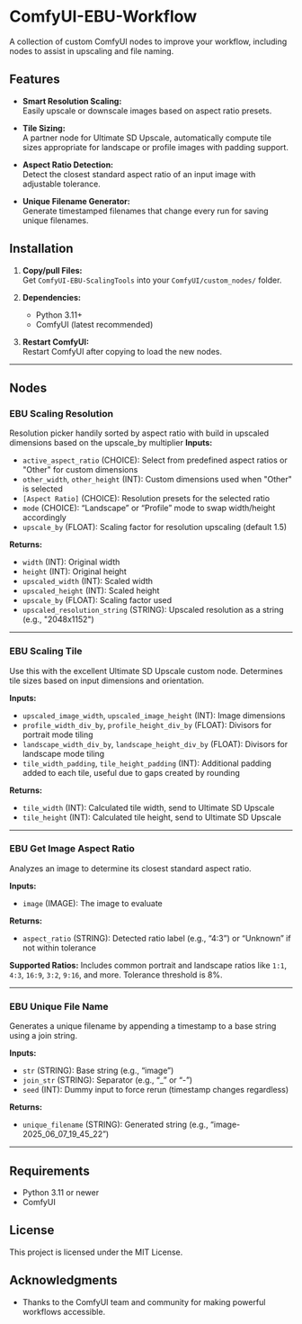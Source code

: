 # ComfyUI-EBU-Workflow

A collection of custom ComfyUI nodes to improve your workflow, including nodes to assist in upscaling and file naming.

## Features

- **Smart Resolution Scaling:**  
  Easily upscale or downscale images based on aspect ratio presets.

- **Tile Sizing:**  
  A partner node for Ultimate SD Upscale, automatically compute tile sizes appropriate for landscape or profile images with padding support.

- **Aspect Ratio Detection:**  
  Detect the closest standard aspect ratio of an input image with adjustable tolerance.

- **Unique Filename Generator:**  
  Generate timestamped filenames that change every run for saving unique filenames.

## Installation

1. **Copy/pull Files:**  
   Get `ComfyUI-EBU-ScalingTools` into your `ComfyUI/custom_nodes/` folder.

2. **Dependencies:**  
   - Python 3.11+  
   - ComfyUI (latest recommended)

3. **Restart ComfyUI:**  
   Restart ComfyUI after copying to load the new nodes.

---

## Nodes

### EBU Scaling Resolution

Resolution picker handily sorted by aspect ratio with build in upscaled dimensions based on the upscale_by multiplier
**Inputs:**
- `active_aspect_ratio` (CHOICE): Select from predefined aspect ratios or "Other" for custom dimensions
- `other_width`, `other_height` (INT): Custom dimensions used when "Other" is selected
- `[Aspect Ratio]` (CHOICE): Resolution presets for the selected ratio
- `mode` (CHOICE): “Landscape” or “Profile” mode to swap width/height accordingly
- `upscale_by` (FLOAT): Scaling factor for resolution upscaling (default 1.5)

**Returns:**
- `width` (INT): Original width  
- `height` (INT): Original height  
- `upscaled_width` (INT): Scaled width  
- `upscaled_height` (INT): Scaled height  
- `upscale_by` (FLOAT): Scaling factor used  
- `upscaled_resolution_string` (STRING): Upscaled resolution as a string (e.g., "2048x1152")

---

### EBU Scaling Tile

Use this with the excellent Ultimate SD Upscale custom node. Determines tile sizes based on input dimensions and orientation.

**Inputs:**
- `upscaled_image_width`, `upscaled_image_height` (INT): Image dimensions
- `profile_width_div_by`, `profile_height_div_by` (FLOAT): Divisors for portrait mode tiling
- `landscape_width_div_by`, `landscape_height_div_by` (FLOAT): Divisors for landscape mode tiling
- `tile_width_padding`, `tile_height_padding` (INT): Additional padding added to each tile, useful due to gaps created by rounding

**Returns:**
- `tile_width` (INT): Calculated tile width, send to Ultimate SD Upscale  
- `tile_height` (INT): Calculated tile height, send to Ultimate SD Upscale

---

### EBU Get Image Aspect Ratio

Analyzes an image to determine its closest standard aspect ratio.

**Inputs:**
- `image` (IMAGE): The image to evaluate

**Returns:**
- `aspect_ratio` (STRING): Detected ratio label (e.g., “4:3”) or “Unknown” if not within tolerance

**Supported Ratios:**
Includes common portrait and landscape ratios like `1:1`, `4:3`, `16:9`, `3:2`, `9:16`, and more. Tolerance threshold is 8%.

---

### EBU Unique File Name

Generates a unique filename by appending a timestamp to a base string using a join string.

**Inputs:**
- `str` (STRING): Base string (e.g., “image”)  
- `join_str` (STRING): Separator (e.g., “_” or “-”)  
- `seed` (INT): Dummy input to force rerun (timestamp changes regardless)

**Returns:**
- `unique_filename` (STRING): Generated string (e.g., “image-2025_06_07_19_45_22”)

---

## Requirements

- Python 3.11 or newer  
- ComfyUI

## License

This project is licensed under the MIT License.

## Acknowledgments

- Thanks to the ComfyUI team and community for making powerful workflows accessible.
